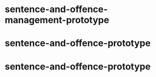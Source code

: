 # sentence-and-offence-management-prototype
# sentence-and-offence-prototype
# sentence-and-offence-prototype
